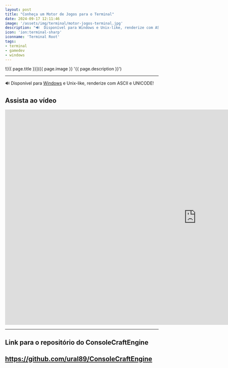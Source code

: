 ```yaml
---
layout: post
title: "Conheça um Motor de Jogos para o Terminal"
date: 2024-09-17 12:11:46
image: '/assets/img/terminal/motor-jogos-terminal.jpg'
description: "🔊  Disponível para Windows e Unix-like, renderize com ASCII e UNICODE!"
icon: 'ion:terminal-sharp'
iconname: 'Terminal Root'
tags:
- terminal
- gamedev
- windows
---
```


![{{ page.title }}]({{ page.image }} '{{ page.description }}')

---

🔊  Disponível para [Windows](https://terminalroot.com.br/tags#windows) e Unix-like, renderize com ASCII e UNICODE!

## Assista ao vídeo

<iframe width="1253" height="705" src="https://www.youtube.com/embed/dMaZBNZmMLM" title="YouTube video player" frameborder="0" allow="accelerometer; autoplay; clipboard-write; encrypted-media; gyroscope; picture-in-picture" allowfullscreen></iframe>

---

## Link para o repositório do ConsoleCraftEngine
## <https://github.com/ural89/ConsoleCraftEngine>


